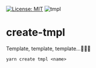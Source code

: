 [![License: MIT](https://img.shields.io/badge/License-MIT-green.svg)](https://opensource.org/licenses/MIT)
![tmpl](https://user-images.githubusercontent.com/185555/51347708-b3fd0200-1b05-11e9-8ba2-564d24545691.png)

# create-tmpl
Template, template, template...🍪🍪🍪


```
yarn create tmpl <name>
```


